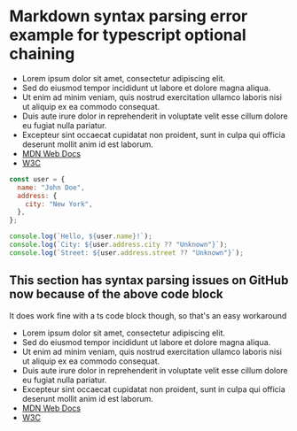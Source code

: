 # Markdown syntax parsing error example for typescript optional chaining

- Lorem ipsum dolor sit amet, consectetur adipiscing elit.
- Sed do eiusmod tempor incididunt ut labore et dolore magna aliqua.
- Ut enim ad minim veniam, quis nostrud exercitation ullamco laboris nisi ut aliquip ex ea commodo consequat.
- Duis aute irure dolor in reprehenderit in voluptate velit esse cillum dolore eu fugiat nulla pariatur.
- Excepteur sint occaecat cupidatat non proident, sunt in culpa qui officia deserunt mollit anim id est laborum.
- [MDN Web Docs](https://developer.mozilla.org/)
- [W3C](https://www.w3.org/)

```js
const user = {
  name: "John Doe",
  address: {
    city: "New York",
  },
};

console.log(`Hello, ${user.name}!`);
console.log(`City: ${user.address.city ?? "Unknown"}`);
console.log(`Street: ${user.address.street ?? "Unknown"}`);
```

## This section has syntax parsing issues on GitHub now because of the above code block

It does work fine with a ts code block though, so that's an easy workaround

- Lorem ipsum dolor sit amet, consectetur adipiscing elit.
- Sed do eiusmod tempor incididunt ut labore et dolore magna aliqua.
- Ut enim ad minim veniam, quis nostrud exercitation ullamco laboris nisi ut aliquip ex ea commodo consequat.
- Duis aute irure dolor in reprehenderit in voluptate velit esse cillum dolore eu fugiat nulla pariatur.
- Excepteur sint occaecat cupidatat non proident, sunt in culpa qui officia deserunt mollit anim id est laborum.
- [MDN Web Docs](https://developer.mozilla.org/)
- [W3C](https://www.w3.org/)
